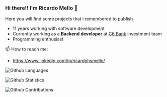 ### Hi there!! I'm Ricardo Mello 👋


Here you will find some projects that i remembered to publish

- 11 years working with software development
- Currently working as a **Backend developer** at [C6 Bank](https://www.c6bank.com.br) investment team
- Programming enthusiast

📫 How to reach me:
- https://www.linkedin.com/in/ricardohsmello/

![Github Languages](https://github-readme-stats.vercel.app/api/top-langs/?username=ricardohsmello&layout=compact&count_private=true)

![Github Statistics](https://github-readme-stats.vercel.app/api/?username=ricardohsmello&count_private=true&show_icons=true)

![Github Contributions](https://github-readme-streak-stats.herokuapp.com/?user=ricardohsmello&hide_border=true)
